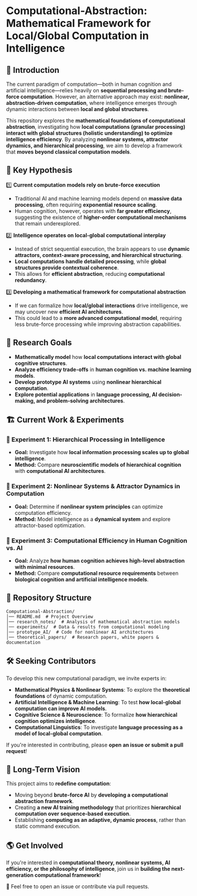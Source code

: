 # **Computational-Abstraction: Mathematical Framework for Local/Global Computation in Intelligence**

## 🚀 **Introduction**

The current paradigm of computation—both in human cognition and artificial intelligence—relies heavily on **sequential processing and brute-force computation**. However, an alternative approach may exist: **nonlinear, abstraction-driven computation**, where intelligence emerges through dynamic interactions between **local and global structures**.

This repository explores the **mathematical foundations of computational abstraction**, investigating how **local computations (granular processing) interact with global structures (holistic understanding) to optimize intelligence efficiency**. By analyzing **nonlinear systems, attractor dynamics, and hierarchical processing**, we aim to develop a framework that **moves beyond classical computation models**.

## 🧠 **Key Hypothesis**

1️⃣ **Current computation models rely on brute-force execution**  
   - Traditional AI and machine learning models depend on **massive data processing**, often requiring **exponential resource scaling**.  
   - Human cognition, however, operates with **far greater efficiency**, suggesting the existence of **higher-order computational mechanisms** that remain underexplored.

2️⃣ **Intelligence operates on local-global computational interplay**  
   - Instead of strict sequential execution, the brain appears to use **dynamic attractors, context-aware processing, and hierarchical structuring**.  
   - **Local computations handle detailed processing**, while **global structures provide contextual coherence**.
   - This allows for **efficient abstraction**, reducing **computational redundancy**.

3️⃣ **Developing a mathematical framework for computational abstraction**  
   - If we can formalize how **local/global interactions** drive intelligence, we may uncover new **efficient AI architectures**.  
   - This could lead to a **more advanced computational model**, requiring less brute-force processing while improving abstraction capabilities.

## 🔬 **Research Goals**

- **Mathematically model** how **local computations interact with global cognitive structures**.
- **Analyze efficiency trade-offs** in **human cognition vs. machine learning models**.
- **Develop prototype AI systems** using **nonlinear hierarchical computation**.
- **Explore potential applications** in **language processing, AI decision-making, and problem-solving architectures**.

## 🏗 **Current Work & Experiments**

### **📌 Experiment 1: Hierarchical Processing in Intelligence**  
- **Goal:** Investigate how **local information processing scales up to global intelligence**.
- **Method:** Compare **neuroscientific models of hierarchical cognition** with **computational AI architectures**.

### **📌 Experiment 2: Nonlinear Systems & Attractor Dynamics in Computation**  
- **Goal:** Determine if **nonlinear system principles** can optimize computation efficiency.
- **Method:** Model intelligence as a **dynamical system** and explore attractor-based optimization.

### **📌 Experiment 3: Computational Efficiency in Human Cognition vs. AI**  
- **Goal:** Analyze **how human cognition achieves high-level abstraction with minimal resources**.
- **Method:** Compare **computational resource requirements** between **biological cognition and artificial intelligence models**.

## 📂 **Repository Structure**

```
Computational-Abstraction/
│── README.md  # Project Overview
│── research_notes/  # Analysis of mathematical abstraction models
│── experiments/  # Data & results from computational modeling
│── prototype_AI/  # Code for nonlinear AI architectures
│── theoretical_papers/  # Research papers, white papers & documentation
```

## 🛠 **Seeking Contributors**

To develop this new computational paradigm, we invite experts in:

- **Mathematical Physics & Nonlinear Systems**: To explore the **theoretical foundations** of dynamic computation.
- **Artificial Intelligence & Machine Learning**: To test **how local-global computation can improve AI models**.
- **Cognitive Science & Neuroscience**: To formalize **how hierarchical cognition optimizes intelligence**.
- **Computational Linguistics**: To investigate **language processing as a model of local-global computation**.

If you're interested in contributing, please **open an issue or submit a pull request**!

## 🎯 **Long-Term Vision**

This project aims to **redefine computation**:

- Moving beyond **brute-force AI** by **developing a computational abstraction framework**.
- Creating **a new AI training methodology** that prioritizes **hierarchical computation over sequence-based execution**.
- Establishing **computing as an adaptive, dynamic process**, rather than static command execution.

## 🌎 **Get Involved**

If you're interested in **computational theory, nonlinear systems, AI efficiency, or the philosophy of intelligence**, join us in **building the next-generation computational framework**!

📩 Feel free to open an issue or contribute via pull requests.

